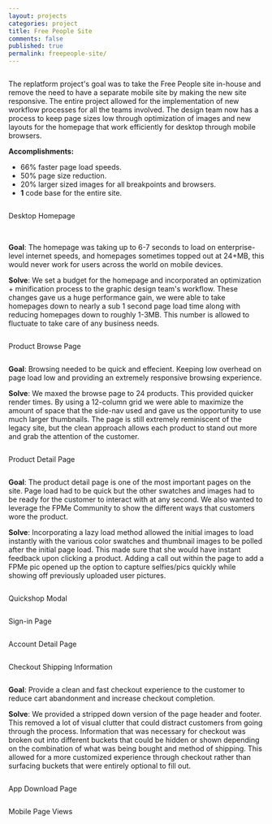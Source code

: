 ```yaml
---
layout: projects
categories: project
title: Free People Site
comments: false
published: true
permalink: freepeople-site/
---
```

<div class="row clearfix">
	<div class="column full">
		<p>The replatform project's goal was to take the Free People site in-house and remove the need to have a separate mobile site by making the new site responsive. The entire project allowed for the implementation of new workflow processes for all the teams involved. The design team now has a process to keep page sizes low through optimization of images and new layouts for the homepage that work efficiently for desktop through mobile browsers.</p>
		<p><strong>Accomplishments:</strong>
		<ul class="padding-bottom">
			<li>66% faster page load speeds.</li>
			<li>50% page size reduction.</li>
			<li>20% larger sized images for all breakpoints and browsers.</li>
			<li><strong>1</strong> code base for the entire site.</li>
		</ul>
		</p>
	</div>
</div>
<div class="row clearfix project-image">
	<div class="column full">
		<p class="caption">Desktop Homepage</p>
		<img class="drop-shadow" src="/img/proj/fp-replat/img-1.jpg" alt="">
		<img class="drop-shadow" src="/img/proj/fp-replat/img-11.jpg" alt="">
		<p class="project-description"><strong>Goal</strong>: The homepage was taking up to 6-7 seconds to load on enterprise-level internet speeds, and homepages sometimes topped out at 24+MB, this would never work for users across the world on mobile devices.</p>
		<p class="project-description padding-bottom"><strong>Solve</strong>: We set a budget for the homepage and incorporated an optimization + minification process to the graphic design team's workflow. These changes gave us a huge performance gain, we were able to take homepages down to nearly a sub 1 second page load time along with reducing homepages down to roughly 1-3MB. This number is allowed to fluctuate to take care of any business needs.</p>
	</div>
</div>
<div class="row clearfix project-image">
	<div class="column full">
		<p class="caption">Product Browse Page</p>
		<img src="/img/proj/fp-replat/img-2.png" alt="">
		<p class="project-description"><strong>Goal</strong>: Browsing needed to be quick and effecient. Keeping low overhead on page load low and providing an extremely responsive browsing experience.</p>
		<p class="project-description padding-bottom"><strong>Solve</strong>: We maxed the browse page to 24 products. This provided quicker render times. By using a 12-column grid we were able to maximize the amount of space that the side-nav used and gave us the opportunity to use much larger thumbnails. The page is still extremely reminiscent of the legacy site, but the clean approach allows each product to stand out more and grab the attention of the customer.</p>
	</div>
</div>
<div class="row clearfix project-image">
	<div class="column full">
		<p class="caption">Product Detail Page</p>
		<img class="drop-shadow" src="/img/proj/fp-replat/img-3.jpg" alt="">
		<p class="project-description"><strong>Goal</strong>: The product detail page is one of the most important pages on the site. Page load had to be quick but the other swatches and images had to be ready for the customer to interact with at any second. We also wanted to leverage the FPMe Community to show the different ways that customers wore the product.</p>
		<p class="project-description padding-bottom"><strong>Solve</strong>: Incorporating a lazy load method allowed the initial images to load instantly with the various color swatches and thumbnail images to be polled after the initial page load. This made sure that she would have instant feedback upon clicking a product. Adding a call out within the page to add a FPMe pic opened up the option to capture selfies/pics quickly while showing off previously uploaded user pictures.</p>
	</div>
</div>
<div class="row clearfix project-image">
	<div class="column full">
		<p class="caption">Quickshop Modal</p>
		<img class="drop-shadow" src="/img/proj/fp-replat/img-4.jpg" alt="">
	</div>
</div>
<div class="row clearfix project-image">
	<div class="column full">
		<p class="caption">Sign-in Page</p>
		<img class="drop-shadow" src="/img/proj/fp-replat/img-5.jpg" alt="">
	</div>
</div>
<div class="row clearfix project-image">
	<div class="column full">
		<p class="caption">Account Detail Page</p>
		<img class="drop-shadow" src="/img/proj/fp-replat/img-9.jpg" alt="">
	</div>
</div>
<div class="row clearfix project-image">
	<div class="column full">
		<p class="caption">Checkout Shipping Information</p>
		<img class="drop-shadow" src="/img/proj/fp-replat/img-6.jpg" alt="">
		<p class="project-description"><strong>Goal</strong>: Provide a clean and fast checkout experience to the customer to reduce cart abandonment and increase checkout completion.</p>
		<p class="project-description padding-bottom"><strong>Solve</strong>: We provided a stripped down version of the page header and footer. This removed a lot of visual clutter that could distract customers from going through the process. Information that was necessary for checkout was broken out into different buckets that could be hidden or shown depending on the combination of what was being bought and method of shipping. This allowed for a more customized experience through checkout rather than surfacing buckets that were entirely optional to fill out.</p>
	</div>
</div>
<div class="row clearfix project-image">
	<div class="column full">
		<p class="caption">App Download Page</p>
		<img class="drop-shadow" src="/img/proj/fp-replat/img-10.jpg" alt="">
	</div>
</div>
<div class="row clearfix project-image">
	<div class="column full">
		<p class="caption">Mobile Page Views</p>
		<img src="/img/proj/fp-replat/img-7.png" alt="">
	</div>
</div>
